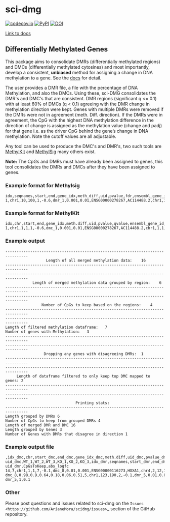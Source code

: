 # sci-dmg
[![codecov.io](https://codecov.io/github/ArianeMora/scidmg/coverage.svg?branch=main)](https://codecov.io/github/ArianeMora/scidmg?branch=main)
[![PyPI](https://img.shields.io/pypi/v/scidmg)](https://pypi.org/project/scidmg/)
[![DOI](https://zenodo.org/badge/316410924.svg)](https://zenodo.org/badge/latestdoi/339256167)

[Link to docs](https://arianemora.github.io/scidmg/)

## Differentially Methylated Genes
This package aims to consolidate DMRs (differentially methylated regions) and DMCs (differentially methylated cytosines)
and most importantly, develop a consistent, **unbiased** method for assigning a change in DNA methylation to a gene.
See the [docs](https://arianemora.github.io/scidmg/) for detail.

The user provides a DMR file, a file with the percentage of DNA Methylation, and also the DMCs. Using these, sci-DMG
consolidates the DMR's and DMC's that are consistent. DMR regions (significant q <= 0.1) with at least 60% of DMCs
(q < 0.1) agreeing with the DMR change in methylation direction were kept.
Genes with multiple DMRs were removed if the DMRs were not in agreement (meth. Diff. direction).
If the DMRs were in agreement, the CpG with the highest DNA methylation difference in the direction of change is
assigned as the methylation value (change and padj) for that gene i.e. as the driver CpG behind the gene’s change in
DNA methylation. Note the cutoff values are all adjustable.

Any tool can be used to produce the DMC's and DMR's, two such tools are
[MethylKit](https://bioconductor.org/packages/release/bioc/html/methylKit.html) and
[MethylSig](https://pubmed.ncbi.nlm.nih.gov/24836530/) many others exist.

**Note:** The CpGs and DMRs must have already been assigned to genes, this tool consolidates the DMRs and DMCs after
they have been assigned to genes. 

### Example format for Methylsig
``` 
idx,seqnames,start,end,gene_idx,meth_diff,uid,pvalue,fdr,ensembl_gene_id,external_gene_name,chromosome_name,start_position,end_position,strand
1,chr1,10,100,1,-0.6,dmr_1,0.001,0.01,ENSG00000278267,AC114488.2,chr1,1,30,-1
``` 

### Example format for MethylKit
``` 
idx,chr,start,end,gene_idx,meth.diff,uid,pvalue,qvalue,ensembl_gene_id,external_gene_name,chromosome_name,start_position,end_position,strand
1,chr1,1,1,1,-0.6,dmc_1,0.001,0.01,ENSG00000278267,AC114488.2,chr1,1,1,-1
``` 

### Example output

```
--------------------------------------------------------------------------------
                  Length of all merged methylation data: 	16	                   
--------------------------------------------------------------------------------
--------------------------------------------------------------------------------
            Length of merged methylation data grouped by region: 	6	            
--------------------------------------------------------------------------------
--------------------------------------------------------------------------------
                Number of CpGs to keep based on the regions: 	4	                
--------------------------------------------------------------------------------
--------------------------------------------------------------------------------
Length of filtered methylation dataframe: 	7	
Number of genes with Methylation:	3	
--------------------------------------------------------------------------------
--------------------------------------------------------------------------------
                 Dropping any genes with disagreeing DMRs: 	1	                  
--------------------------------------------------------------------------------
--------------------------------------------------------------------------------
     Length of dataframe filtered to only keep top DMC mapped to genes:	2	      
--------------------------------------------------------------------------------
--------------------------------------------------------------------------------
                               Printing stats: 	                                
--------------------------------------------------------------------------------
Length grouped by DMRs 6
Number of CpGs to keep from grouped DMRs 4
Length of merged DMR and DMC 16
Length grouped by Genes 3
Number of Genes with DMRs that disagree in direction 1
```

### Example output file
```
,idx_dmc,chr,start_dmc,end_dmc,gene_idx_dmc,meth.diff,uid_dmc,pvalue_dmc,qvalue,ensembl_gene_id_dmc,external_gene_name,chromosome_name_dmc,start_position_dmc,end_position_dmc,strand_dmc,gene_dmc-uid_dmc,WT_1,WT_2,WT_3,KO_1,KO_2,KO_3,idx_dmr,seqnames,start_dmr,end_dmr,gene_idx_dmr,meth_diff,uid_dmr,pvalue_dmr,fdr,ensembl_gene_id_dmr,chromosome_name_dmr,start_position_dmr,end_position_dmr,strand_dmr,gene_dmc-uid_dmr,CpGsToKeep,abs_logfc
14,7,chr1,1,1,7,-0.1,dmc_8,0.01,0.001,ENSG00000116273,HOXA1,chr4,2,12,1,HOXA1 dmc_8,0.98,0.9,0.64,0.18,0.06,0.51,5,chr1,123,190,2,-0.1,dmr_5,0.01,0.001,ENSG00000116273,chr4,2,12,1,HOXA1 dmr_5,1,0.1
```

### Other
Please post questions and issues related to sci-dmg on the `Issues <https://github.com/ArianeMora/scidmg/issues>`_  section of the GitHub repository.


